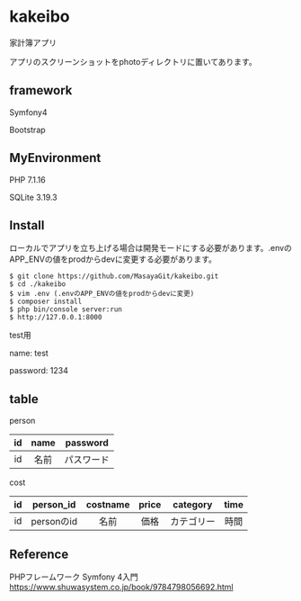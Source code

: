 # kakeibo
家計簿アプリ

アプリのスクリーンショットをphotoディレクトリに置いてあります。

## framework
Symfony4

Bootstrap

## MyEnvironment
PHP 7.1.16

SQLite 3.19.3

## Install

ローカルでアプリを立ち上げる場合は開発モードにする必要があります。.envのAPP_ENVの値をprodからdevに変更する必要があります。

```
$ git clone https://github.com/MasayaGit/kakeibo.git
$ cd ./kakeibo
$ vim .env (.envのAPP_ENVの値をprodからdevに変更)
$ composer install
$ php bin/console server:run
$ http://127.0.0.1:8000 
```
test用

name: test

password: 1234

## table

person

|id|name|password|
|:---:|:---:|:---:|
|id|名前|パスワード|

cost

|id|person_id|costname|price|category|time|
|:---:|:---:|:---:|:---:|:---:|:---:|
|id|personのid|名前|価格|カテゴリー|時間|

## Reference
PHPフレームワーク Symfony 4入門
https://www.shuwasystem.co.jp/book/9784798056692.html
